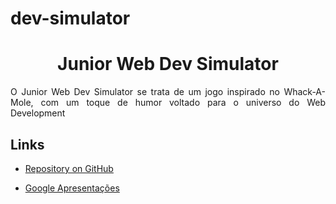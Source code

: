 # dev-simulator

<h1 align="center"> Junior Web Dev Simulator </h1>

<p align="justify"> O Junior Web Dev Simulator se trata de um jogo inspirado no Whack-A-Mole, com um toque de humor voltado para o universo do Web Development </p>

## Links

- [Repository on GitHub](https://github.com/lucianobfs/dev-simulator)

- [Google Apresentações](https://docs.google.com/presentation/d/1gxX4mcn1CkbmRgwLzOVTOCP-0RLSGRughWq7ve8tT6U/edit?usp=sharing)

